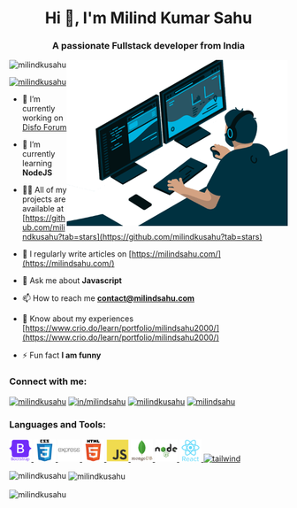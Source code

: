 <h1 align="center">Hi 👋, I'm Milind Kumar Sahu</h1>
<h3 align="center">A passionate Fullstack developer from India</h3>
<img align="right" alt="Coding" width="400" src="https://raw.githubusercontent.com/milindkusahu/milindkusahu/main/coding-transparent.gif">

<p align="left"> <img src="https://komarev.com/ghpvc/?username=milindkusahu&label=Profile%20views&color=0e75b6&style=flat" alt="milindkusahu" /> </p>

<p align="left"> <a href="https://twitter.com/milindkusahu" target="blank"><img src="https://img.shields.io/twitter/follow/milindkusahu?logo=twitter&style=for-the-badge" alt="milindkusahu" /></a> </p>

- 🔭 I’m currently working on [Disfo Forum](https://github.com/milindkusahu/Disfo-Forum-Backend)

- 🌱 I’m currently learning **NodeJS**

- 👨‍💻 All of my projects are available at [https://github.com/milindkusahu?tab=stars](https://github.com/milindkusahu?tab=stars)

- 📝 I regularly write articles on [https://milindsahu.com/](https://milindsahu.com/)

- 💬 Ask me about **Javascript**

- 📫 How to reach me **contact@milindsahu.com**

- 📄 Know about my experiences [https://www.crio.do/learn/portfolio/milindsahu2000/](https://www.crio.do/learn/portfolio/milindsahu2000/)

- ⚡ Fun fact **I am funny**

<h3 align="left">Connect with me:</h3>
<p align="left">
<a href="https://twitter.com/milindkusahu" target="blank"><img align="center" src="https://raw.githubusercontent.com/rahuldkjain/github-profile-readme-generator/master/src/images/icons/Social/twitter.svg" alt="milindkusahu" height="30" width="40" /></a>
<a href="https://linkedin.com/in/in/milindsahu" target="blank"><img align="center" src="https://raw.githubusercontent.com/rahuldkjain/github-profile-readme-generator/master/src/images/icons/Social/linked-in-alt.svg" alt="in/milindsahu" height="30" width="40" /></a>
<a href="https://instagram.com/milindkusahu" target="blank"><img align="center" src="https://raw.githubusercontent.com/rahuldkjain/github-profile-readme-generator/master/src/images/icons/Social/instagram.svg" alt="milindkusahu" height="30" width="40" /></a>
<a href="https://www.leetcode.com/milindsahu" target="blank"><img align="center" src="https://raw.githubusercontent.com/rahuldkjain/github-profile-readme-generator/master/src/images/icons/Social/leet-code.svg" alt="milindsahu" height="30" width="40" /></a>
</p>

<h3 align="left">Languages and Tools:</h3>
<p align="left"> <a href="https://getbootstrap.com" target="_blank" rel="noreferrer"> <img src="https://raw.githubusercontent.com/devicons/devicon/master/icons/bootstrap/bootstrap-plain-wordmark.svg" alt="bootstrap" width="40" height="40"/> </a> <a href="https://www.w3schools.com/css/" target="_blank" rel="noreferrer"> <img src="https://raw.githubusercontent.com/devicons/devicon/master/icons/css3/css3-original-wordmark.svg" alt="css3" width="40" height="40"/> </a> <a href="https://expressjs.com" target="_blank" rel="noreferrer"> <img src="https://raw.githubusercontent.com/devicons/devicon/master/icons/express/express-original-wordmark.svg" alt="express" width="40" height="40"/> </a> <a href="https://www.w3.org/html/" target="_blank" rel="noreferrer"> <img src="https://raw.githubusercontent.com/devicons/devicon/master/icons/html5/html5-original-wordmark.svg" alt="html5" width="40" height="40"/> </a> <a href="https://developer.mozilla.org/en-US/docs/Web/JavaScript" target="_blank" rel="noreferrer"> <img src="https://raw.githubusercontent.com/devicons/devicon/master/icons/javascript/javascript-original.svg" alt="javascript" width="40" height="40"/> </a> <a href="https://www.mongodb.com/" target="_blank" rel="noreferrer"> <img src="https://raw.githubusercontent.com/devicons/devicon/master/icons/mongodb/mongodb-original-wordmark.svg" alt="mongodb" width="40" height="40"/> </a> <a href="https://nodejs.org" target="_blank" rel="noreferrer"> <img src="https://raw.githubusercontent.com/devicons/devicon/master/icons/nodejs/nodejs-original-wordmark.svg" alt="nodejs" width="40" height="40"/> </a> <a href="https://reactjs.org/" target="_blank" rel="noreferrer"> <img src="https://raw.githubusercontent.com/devicons/devicon/master/icons/react/react-original-wordmark.svg" alt="react" width="40" height="40"/> </a> <a href="https://tailwindcss.com/" target="_blank" rel="noreferrer"> <img src="https://www.vectorlogo.zone/logos/tailwindcss/tailwindcss-icon.svg" alt="tailwind" width="40" height="40"/> </a> </p>

<p><img align="left" src="https://github-readme-stats.vercel.app/api/top-langs?username=milindkusahu&show_icons=true&locale=en&layout=compact" alt="milindkusahu" /></p>

<p>&nbsp;<img align="center" src="https://github-readme-stats.vercel.app/api?username=milindkusahu&show_icons=true&locale=en" alt="milindkusahu" /></p>

<p><img align="center" src="https://github-readme-streak-stats.herokuapp.com/?user=milindkusahu&" alt="milindkusahu" /></p>
